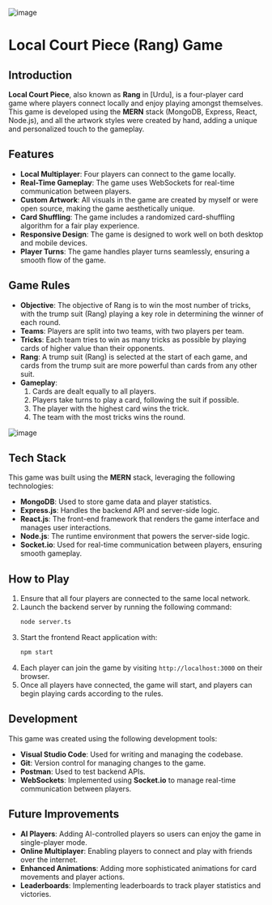 ![image](https://github.com/user-attachments/assets/0d843f0a-af1b-41b6-a5c8-1fbe5080dfc1)


# Local Court Piece (Rang) Game

## Introduction
**Local Court Piece**, also known as **Rang** in [Urdu], is a four-player card game where players connect locally and enjoy playing amongst themselves. This game is developed using the **MERN** stack (MongoDB, Express, React, Node.js), and all the artwork styles were created by hand, adding a unique and personalized touch to the gameplay.

## Features
- **Local Multiplayer**: Four players can connect to the game locally.
- **Real-Time Gameplay**: The game uses WebSockets for real-time communication between players.
- **Custom Artwork**: All visuals in the game are created by myself or were open source, making the game aesthetically unique.
- **Card Shuffling**: The game includes a randomized card-shuffling algorithm for a fair play experience.
- **Responsive Design**: The game is designed to work well on both desktop and mobile devices.
- **Player Turns**: The game handles player turns seamlessly, ensuring a smooth flow of the game.

## Game Rules
- **Objective**: The objective of Rang is to win the most number of tricks, with the trump suit (Rang) playing a key role in determining the winner of each round.
- **Teams**: Players are split into two teams, with two players per team.
- **Tricks**: Each team tries to win as many tricks as possible by playing cards of higher value than their opponents.
- **Rang**: A trump suit (Rang) is selected at the start of each game, and cards from the trump suit are more powerful than cards from any other suit.
- **Gameplay**:
  1. Cards are dealt equally to all players.
  2. Players take turns to play a card, following the suit if possible.
  3. The player with the highest card wins the trick.
  4. The team with the most tricks wins the round.

![image](https://github.com/user-attachments/assets/e9f7bfad-7643-478a-96b8-4db2ed5c10d4)


## Tech Stack
This game was built using the **MERN** stack, leveraging the following technologies:

- **MongoDB**: Used to store game data and player statistics.
- **Express.js**: Handles the backend API and server-side logic.
- **React.js**: The front-end framework that renders the game interface and manages user interactions.
- **Node.js**: The runtime environment that powers the server-side logic.
- **Socket.io**: Used for real-time communication between players, ensuring smooth gameplay.

## How to Play
1. Ensure that all four players are connected to the same local network.
2. Launch the backend server by running the following command:
   ```bash
   node server.ts
   ```
3. Start the frontend React application with:
   ```bash
   npm start
   ```
4. Each player can join the game by visiting `http://localhost:3000` on their browser.
5. Once all players have connected, the game will start, and players can begin playing cards according to the rules.

## Development
This game was created using the following development tools:

- **Visual Studio Code**: Used for writing and managing the codebase.
- **Git**: Version control for managing changes to the game.
- **Postman**: Used to test backend APIs.
- **WebSockets**: Implemented using **Socket.io** to manage real-time communication between players.


## Future Improvements
- **AI Players**: Adding AI-controlled players so users can enjoy the game in single-player mode.
- **Online Multiplayer**: Enabling players to connect and play with friends over the internet.
- **Enhanced Animations**: Adding more sophisticated animations for card movements and player actions.
- **Leaderboards**: Implementing leaderboards to track player statistics and victories.
